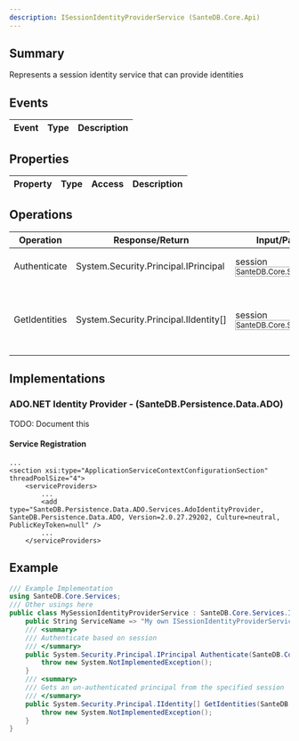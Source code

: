 ```yaml
---
description: ISessionIdentityProviderService (SanteDB.Core.Api)
---
```


## Summary
Represents a session identity service that can provide identities

## Events

|Event|Type|Description|
|-|-|-|

## Properties

|Property|Type|Access|Description|
|-|-|-|-|

## Operations

|Operation|Response/Return|Input/Parameter|Description|
|-|-|-|-|
|Authenticate|System.Security.Principal.IPrincipal|session <small style='border:solid 1px #aaa'>SanteDB.Core.Security.ISession</small>|Authenticate based on session|
|GetIdentities|System.Security.Principal.IIdentity[]|session <small style='border:solid 1px #aaa'>SanteDB.Core.Security.ISession</small>|Gets an un-authenticated principal from the specified session|

## Implementations


### ADO.NET Identity Provider - (SanteDB.Persistence.Data.ADO)
TODO: Document this

#### Service Registration
```markup
...
<section xsi:type="ApplicationServiceContextConfigurationSection" threadPoolSize="4">
	<serviceProviders>
		...
		<add type="SanteDB.Persistence.Data.ADO.Services.AdoIdentityProvider, SanteDB.Persistence.Data.ADO, Version=2.0.27.29202, Culture=neutral, PublicKeyToken=null" />
		...
	</serviceProviders>
```
## Example
```csharp
/// Example Implementation
using SanteDB.Core.Services;
/// Other usings here
public class MySessionIdentityProviderService : SanteDB.Core.Services.ISessionIdentityProviderService { 
	public String ServiceName => "My own ISessionIdentityProviderService service";
	/// <summary>
	/// Authenticate based on session
	/// </summary>
	public System.Security.Principal.IPrincipal Authenticate(SanteDB.Core.Security.ISession session){
		throw new System.NotImplementedException();
	}
	/// <summary>
	/// Gets an un-authenticated principal from the specified session
	/// </summary>
	public System.Security.Principal.IIdentity[] GetIdentities(SanteDB.Core.Security.ISession session){
		throw new System.NotImplementedException();
	}
}
```
